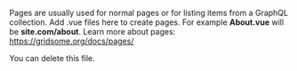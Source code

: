Pages are usually used for normal pages or for listing items from a GraphQL collection.
Add .vue files here to create pages. For example **About.vue** will be **site.com/about**.
Learn more about pages: https://gridsome.org/docs/pages/

You can delete this file.


<!-- <page-query>
query  ($page:Int){
  posts: allStrapiPost (perPage:5, page:$page) @paginate {
    pageInfo {
      totalPages
      currentPage
    }
    edges {
      node {
        id 
        title
        hide
        description
        created_at
        updated_at
      }
    }
  }
}
</page-query> -->

